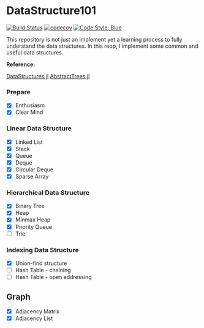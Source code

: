 # DataStructure101

[![Build Status](https://travis-ci.com/foldfelis/DataStructure101.svg?token=sCvSBz8RcnVXPVQx1yrZ&branch=master)](https://travis-ci.com/foldfelis/DataStructure101)
[![codecov](https://codecov.io/gh/foldfelis/DataStructure101/branch/master/graph/badge.svg?token=MGL8OHD107)](https://codecov.io/gh/foldfelis/DataStructure101)
[![Code Style: Blue](https://img.shields.io/badge/code%20style-blue-4495d1.svg)](https://github.com/invenia/BlueStyle)

This repository is not just an implement yet a learning process to fully understand the data structures.
In this reop, I implement some common and useful data structures.

**Reference:**

[DataStructures.jl](https://github.com/JuliaCollections/DataStructures.jl)
[AbstractTrees.jl](https://github.com/JuliaCollections/AbstractTrees.jl)

### Prepare
- [x] Enthusiasm
- [x] Clear Mind

### Linear Data Structure
- [x] Linked List
- [x] Stack
- [x] Queue
- [x] Deque
- [x] Circular Deque
- [x] Sparse Array

### Hierarchical Data Structure
- [x] Binary Tree
- [x] Heap
- [x] Minmax Heap
- [x] Priority Queue
- [ ] Trie

### Indexing Data Structure
- [x] Union-find structure
- [ ] Hash Table - chaining
- [ ] Hash Table - open addressing

## Graph
- [x] Adjacency Matrix
- [x] Adjacency List
